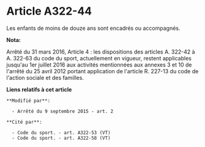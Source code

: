 # Article A322-44

Les enfants de moins de douze ans sont encadrés ou accompagnés.

**Nota:**

Arrêté du 31 mars 2016, Article 4 :  les dispositions des articles A. 322-42 à A. 322-63 du code du sport, actuellement en
vigueur, restent applicables jusqu'au 1er juillet 2016 aux activités mentionnées aux annexes 3 et 10 de l'arrêté du 25 avril
2012 portant application de l'article R. 227-13 du code de l'action sociale et des familles.

**Liens relatifs à cet article**

	**Modifié par**:

	  - Arrêté du 9 septembre 2015 - art. 2

	**Cité par**:

	  - Code du sport. - art. A322-53 (VT)
	  - Code du sport. - art. A322-58 (VT)
